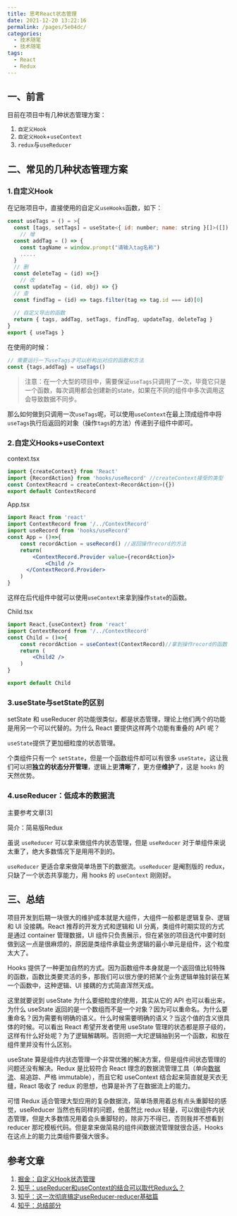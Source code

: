 ```yaml
---
title: 思考React状态管理
date: 2021-12-20 13:22:16
permalink: /pages/5e04dc/
categories:
  - 技术随笔
  - 技术随笔
tags:
  - React
  - Redux
---
```


## 一、前言

目前在项目中有几种状态管理方案：

1. `自定义Hook`
2. `自定义Hook`+`useContext`
3. `redux`与`useReducer`



## 二、常见的几种状态管理方案

### 1.自定义Hook

在记账项目中，直接使用的自定义`useHooks`函数，如下：

```jsx
const useTags = () = >{
  const [tags, setTags] = useState<{ id: number; name: string }[]>([])
	// 增
  const addTag = () => {
    const tagName = window.prompt("请输入tag名称")
    .....
  }
  // 删
  const deleteTag = (id) =>{}
	// 改
  const updateTag = (id, obj) => {}
  // 查
  const findTag = (id) => tags.filter(tag => tag.id === id)[0]
  
  // 自定义导出的函数
  return { tags, addTag, setTags, findTag, updateTag, deleteTag }
}
export { useTags }
```

在使用的时候：

```jsx
// 需要运行一下useTags才可以析构出对应的函数和方法
const {tags,addTag} = useTags()
```

> 注意：在一个大型的项目中，需要保证`useTags`只调用了一次，毕竟它只是一个函数，每次调用都会创建新的state，如果在不同的组件中多次调用这会导致数据不同步。

那么如何做到只调用一次`useTags`呢，可以使用`useContext`在最上顶成组件中将`useTags`执行后返回的对象（操作`tags`的方法）传递到子组件中即可。



### 2.自定义Hooks+useContext

context.tsx

```jsx
import {createContext} from 'React'
import {RecordAction} from 'hooks/useRecord' //createContext接受的类型
const ContextReacrd = createContext<RecordAction>({}) 
export default ContextRecord
```

App.tsx

```jsx
import React from 'react'
import ContextRecord from '/../ContextRecord'
import useRecord from 'hooks/useRecord'
const App = ()=>{
	const recordAction = useRecord() //返回操作record的方法
	return(
    	<ContextRecord.Provider value={recordAction}>
            <Child />
      </ContextRecord.Provider>
    )
}
```

这样在后代组件中就可以使用`useContext`来拿到操作`state`的函数。

Child.tsx

```jsx
import React,{useContext} from 'react'
import ContextRecord from '/../ContextRecord'
const Child = ()=>{
	const recordAction = useContext(ContextRecord)//拿到操作record的函数 
    return (
    	<Child2 />
    )
}

export default Child
```



### 3.useState与setState的区别

setState 和 useReducer 的功能很类似，都是状态管理，理论上他们两个的功能是用另一个可以代替的。为什么 React 要提供这样两个功能有重叠的 API 呢？

`useState`提供了更加细粒度的状态管理。

个类组件只有一个 `setState`，但是一个函数组件却可以有很多 `useState`，这让我们可以把**独立的状态分开管理**，逻辑上更**清晰**了，更方便**维护**了，这是 `hooks` 的天然优势。



### 4.useReducer：低成本的数据流

主要参考文章[3]

简介：简易版Redux

虽说 `useReducer` 可以拿来做组件内状态管理，但是 `useReducer` 对于单组件来说太重了，绝大多数情况下是用用不到的。

`useReducer` 更适合拿来做简单场景下的数据流。`useReducer` 是阉割版的 redux，只缺了一个状态共享能力，用 hooks 的 `useContext` 刚刚好。



## 三、总结

项目开发到后期一块很大的维护成本就是大组件，大组件一般都是逻辑复杂、逻辑和 UI 没接耦。React 推荐的开发方式和逻辑和 UI 分离，类组件时期实现的方式是通过 container 管理数据，UI 组件只负责展示，但在紧张的项目迭代中要时刻做到这一点是很麻烦的，原因是类组件承载业务逻辑的最小单元是组件，这个粒度太大了。

Hooks 提供了一种更加自然的方式。因为函数组件本身就是一个返回值比较特殊的函数，函数比类要灵活的多，那我们可以很方便的把某个业务逻辑单独封装在某一个函数中，这种逻辑、UI 接耦的方式简直浑然天成。

这里就要说到 useState 为什么要细粒度的使用，其实从它的 API 也可以看出来，为什么 useState 返回的是一个数组而不是一个对象？因为可以重命名。为什么要重命名？因为需要有明确的语义。什么时候需要明确的语义？当这个值的含义很具体的时候。可以看出 React 希望开发者使用 useState 管理的状态都是原子级的，这样有什么好处呢？为了逻辑解耦啊。否则把一大坨逻辑抽到另一个函数，和放在组件里并没有什么区别。

useState 算是组件内状态管理一个非常优雅的解决方案，但是组件间状态管理的问题还没有解决。Redux 是比较符合 React 理念的数据流管理工具（单向[数据流](https://www.zhihu.com/search?q=数据流&search_source=Entity&hybrid_search_source=Entity&hybrid_search_extra={"sourceType"%3A"article"%2C"sourceId"%3A"336837522"})、易追踪、严格 immutable），而且它和 useContext 结合起来简直就是天衣无缝，React 吸收了 redux 的思想，也算是补齐了在数据流上的能力。

可惜 Redux 适合管理大型应用的复杂数据流，简单场景用着总有点头重脚轻的感觉，useReducer 当然也有同样的问题，他虽然比 redux 轻量，可以做组件内状态管理，但是大多数情况用着会头重脚轻的，除非万不得已，否则我并不想看到 reducer 那坨模板代码。但是拿来做简易的组件间数据流管理就很合适，Hooks 在这点上的能力比类组件要强大很多。



## 参考文章

1. [掘金：自定义Hook状态管理](https://juejin.cn/post/6871441794727411726)
2. [知乎：useReducer和useContext的结合可以取代Redux么？](https://www.zhihu.com/question/414162375)
3. [知乎：这一次彻底搞定useReducer-reducer基础篇](https://zhuanlan.zhihu.com/p/69428082)
4. [知乎：总结部分](https://zhuanlan.zhihu.com/p/336837522)
